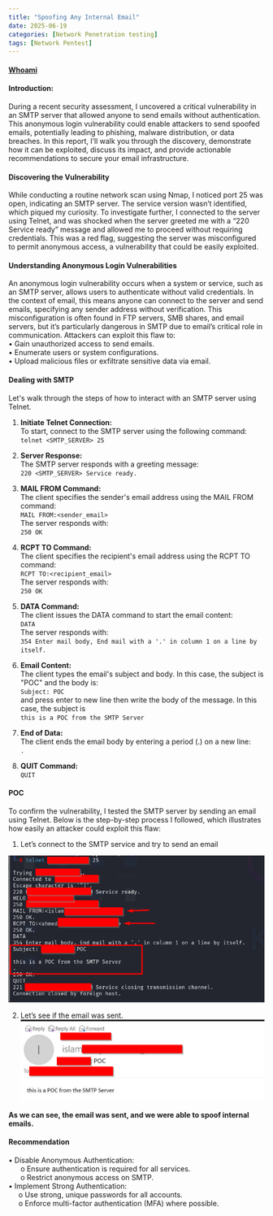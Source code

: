 ```yaml
---
title: "Spoofing Any Internal Email"
date: 2025-06-19 
categories: [Network Penetration testing]
tags: [Network Pentest]
---
```

#### [Whoami](https://hesham2611.github.io/hesham.github.io/about/)


#### Introduction: 
During a recent security assessment, I uncovered a critical vulnerability in an SMTP server that allowed anyone to send emails without authentication. This anonymous login vulnerability could enable attackers to send spoofed emails, potentially leading to phishing, malware distribution, or data breaches. In this report, I’ll walk you through the discovery, demonstrate how it can be exploited, discuss its impact, and provide actionable recommendations to secure your email infrastructure.

#### Discovering the Vulnerability
While conducting a routine network scan using Nmap, I noticed port 25 was open, indicating an SMTP server. The service version wasn’t identified, which piqued my curiosity. To investigate further, I connected to the server using Telnet, and was shocked when the server greeted me with a “220 Service ready” message and allowed me to proceed without requiring credentials. This was a red flag, suggesting the server was misconfigured to permit anonymous access, a vulnerability that could be easily exploited.

#### Understanding Anonymous Login Vulnerabilities
An anonymous login vulnerability occurs when a system or service, such as an SMTP server, allows users to authenticate without valid credentials. In the context of email, this means anyone can connect to the server and send emails, specifying any sender address without verification. This misconfiguration is often found in FTP servers, SMB shares, and email servers, but it’s particularly dangerous in SMTP due to email’s critical role in communication. Attackers can exploit this flaw to:<br>
• Gain unauthorized access to send emails.<br>
• Enumerate users or system configurations.<br>
• Upload malicious files or exfiltrate sensitive data via email.


#### Dealing with SMTP
Let's walk through the steps of how to interact with an SMTP server using Telnet.

1) **Initiate Telnet Connection:**<br>
To start, connect to the SMTP server using the following command:<br>
`telnet <SMTP_SERVER> 25`

2) **Server Response:**<br>
The SMTP server responds with a greeting message:<br>
`220 <SMTP_SERVER> Service ready.`

3) **MAIL FROM Command:**<br>
The client specifies the sender's email address using the MAIL FROM command:<br>
`MAIL FROM:<sender_email>`<br>
The server responds with:<br>
`250 OK`<br>

4) **RCPT TO Command:**<br>
The client specifies the recipient's email address using the RCPT TO command:<br>
`RCPT TO:<recipient_email>`<br>
The server responds with:<br>
`250 OK`

5) **DATA Command:**<br>
The client issues the DATA command to start the email content:<br>
`DATA`<br>
The server responds with:<br>
`354 Enter mail body, End mail with a '.' in column 1 on a line by itself.`

6) **Email Content:**<br>
The client types the email's subject and body. In this case, the subject is "POC" and the body is:<br>
`Subject: POC`<br>
and press enter to new line then write the body of the message. In this case, the subject is  <br>
`this is a POC from the SMTP Server`

7) **End of Data:**<br>
The client ends the email body by entering a period (.) on a new line:<br>
`.`

8) **QUIT Command:**<br>
`QUIT`



#### POC 
To confirm the vulnerability, I tested the SMTP server by sending an email using Telnet. Below is the step-by-step process I followed, which illustrates how easily an attacker could exploit this flaw:<br>
1) Let’s connect to the SMTP service and try to send an email 

![Alt text](/assets/images/Network1.png)

2) Let’s see if the email was sent.
![Alt text](/assets/images/Network2.png)





**As we can see, the email was sent, and we were able to spoof internal emails.**


#### Recommendation
•	Disable Anonymous Authentication:<br>
      &nbsp;&nbsp;&nbsp;&nbsp;&nbsp;&nbsp;o	Ensure authentication is required for all services.<br>
      &nbsp;&nbsp;&nbsp;&nbsp;&nbsp;&nbsp;o	Restrict anonymous access on SMTP.<br>
•	Implement Strong Authentication:<br>
&nbsp;&nbsp;&nbsp;&nbsp; o	Use strong, unique passwords for all accounts.<br>
&nbsp;&nbsp;&nbsp;&nbsp; o	Enforce multi-factor authentication (MFA) where possible.<br>
